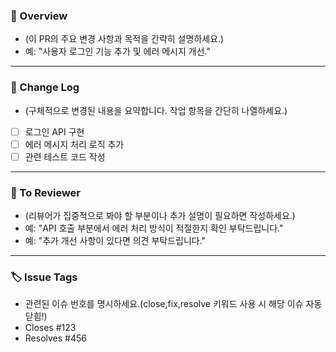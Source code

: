 ### 📝 Overview
- (이 PR의 주요 변경 사항과 목적을 간략히 설명하세요.)
- 예: "사용자 로그인 기능 추가 및 에러 메시지 개선."

---

### 🔄 Change Log
- (구체적으로 변경된 내용을 요약합니다. 작업 항목을 간단히 나열하세요.)
- [ ] 로그인 API 구현
- [ ] 에러 메시지 처리 로직 추가
- [ ] 관련 테스트 코드 작성

---

### 👀 To Reviewer
- (리뷰어가 집중적으로 봐야 할 부분이나 추가 설명이 필요하면 작성하세요.)
- 예: "API 호출 부분에서 에러 처리 방식이 적절한지 확인 부탁드립니다."
- 예: "추가 개선 사항이 있다면 의견 부탁드립니다."

---

### 🏷️ Issue Tags
- 관련된 이슈 번호를 명시하세요.(close,fix,resolve 키워드 사용 시 해당 이슈 자동 닫힘!)
- Closes #123
- Resolves #456